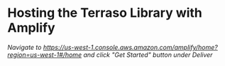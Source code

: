 # Hosting the Terraso Library with Amplify

*Navigate to https://us-west-1.console.aws.amazon.com/amplify/home?region=us-west-1#/home and click "Get Started" button under Deliver*
